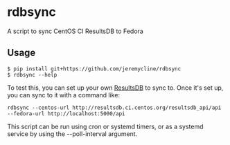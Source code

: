 # rdbsync
A script to sync CentOS CI ResultsDB to Fedora

## Usage

```
$ pip install git+https://github.com/jeremycline/rdbsync
$ rdbsync --help
```

To test this, you can set up your own [ResultsDB](https://pagure.io/taskotron/resultsdb)
to sync to. Once it's set up, you can sync to it with a command like:

```
rdbsync --centos-url http://resultsdb.ci.centos.org/resultsdb_api/api --fedora-url http://localhost:5000/api
```

This script can be run using cron or systemd timers, or as a systemd service by using the --poll-interval
argument.
